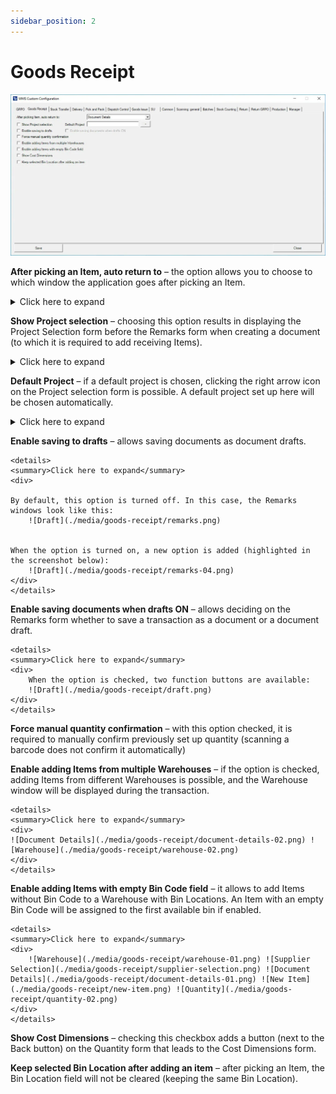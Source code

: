 ```yaml
---
sidebar_position: 2
---
```


# Goods Receipt

![Goods Receipt](./media/custom-configuration-goods-receipt.webp)

**After picking an Item, auto return to** – the option allows you to choose to which window the application goes after picking an Item.
    <details>
    <summary>Click here to expand</summary>
    <div>
    **Main Document Workflow**
    ![Quantity](./media/goods-receipt/quantity-03.png) ![Document Details](./media/goods-receipt/document-details-03.png)
    **Item Details WorkFlow**
    ![Quantity](./media/goods-receipt/quantity-04.png) ![Storage Info](./media/goods-receipt/storage-info.png)
    </div>
    </details>

**Show Project selection** – choosing this option results in displaying the Project Selection form before the Remarks form when creating a document (to which it is required to add receiving Items).
    <details>
    <summary>Click here to expand</summary>
    <div>
    ![Document Details](./media/goods-receipt/document-details-04.png) ![Project Selection](./media/goods-receipt/project-selection-02.png)
    </div>
    </details>

**Default Project** – if a default project is chosen, clicking the right arrow icon on the Project selection form is possible. A default project set up here will be chosen automatically.
     <details>
    <summary>Click here to expand</summary>
    <div>
    ![Default Project](./media/goods-receipt/default-project.png)
    </div>
    </details>

**Enable saving to drafts** – allows saving documents as document drafts.

    <details>
    <summary>Click here to expand</summary>
    <div>

    By default, this option is turned off. In this case, the Remarks windows look like this:
        ![Draft](./media/goods-receipt/remarks.png)

    
    When the option is turned on, a new option is added (highlighted in the screenshot below):
        ![Draft](./media/goods-receipt/remarks-04.png)
    </div>
    </details>

**Enable saving documents when drafts ON** – allows deciding on the Remarks form whether to save a transaction as a document or a document draft.

    <details>
    <summary>Click here to expand</summary>
    <div>
        When the option is checked, two function buttons are available:
        ![Draft](./media/goods-receipt/draft.png)
    </div>
    </details>

**Force manual quantity confirmation** – with this option checked, it is required to manually confirm previously set up quantity (scanning a barcode does not confirm it automatically)

**Enable adding Items from multiple Warehouses** – if the option is checked, adding Items from different Warehouses is possible, and the Warehouse window will be displayed during the transaction.

    <details>
    <summary>Click here to expand</summary>
    <div>
    ![Document Details](./media/goods-receipt/document-details-02.png) ![Warehouse](./media/goods-receipt/warehouse-02.png)
    </div>
    </details>

**Enable adding Items with empty Bin Code field** – it allows to add Items without Bin Code to a Warehouse with Bin Locations. An Item with an empty Bin Code will be assigned to the first available bin if enabled.

    <details>
    <summary>Click here to expand</summary>
    <div>
        ![Warehouse](./media/goods-receipt/warehouse-01.png) ![Supplier Selection](./media/goods-receipt/supplier-selection.png) ![Document Details](./media/goods-receipt/document-details-01.png) ![New Item](./media/goods-receipt/new-item.png) ![Quantity](./media/goods-receipt/quantity-02.png)
    </div>
    </details>

**Show Cost Dimensions** – checking this checkbox adds a button (next to the Back button) on the Quantity form that leads to the Cost Dimensions form.

**Keep selected Bin Location after adding an item** – after picking an Item, the Bin Location field will not be cleared (keeping the same Bin Location).
